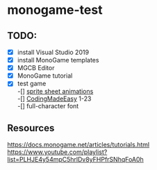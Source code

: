 # monogame-test

## TODO:
-[x] install Visual Studio 2019  
-[x] install MonoGame templates  
-[x] MGCB Editor  
-[x] MonoGame tutorial  
-[x] test game  
-[] [sprite sheet animations](https://www.codeandweb.com/texturepacker/tutorials/how-to-create-sprite-sheets-and-animations-with-monogame)  
-[] [CodingMadeEasy](https://www.youtube.com/watch?v=agt9-J9RPZ0&list=PLHJE4y54mpC5hrlDv8yFHPfrSNhqFoA0h) 1-23  
-[] full-character font  

## Resources
https://docs.monogame.net/articles/tutorials.html  
https://www.youtube.com/playlist?list=PLHJE4y54mpC5hrlDv8yFHPfrSNhqFoA0h
